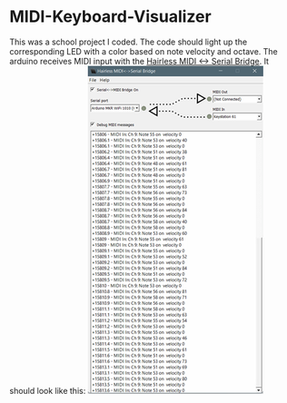# MIDI-Keyboard-Visualizer
This was a school project I coded. The code should light up the corresponding LED with a color based on note velocity and octave. 
The arduino receives MIDI input with the [Hairless MIDI <-> Serial Bridge](https://projectgus.github.io/hairless-midiserial/). It should look like this:
![MIDI Bridge](./images/MIDI%20Bridge.png)